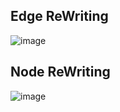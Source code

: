 ## Edge ReWriting

![image](https://github.com/mekjh12/LSystem/assets/122244587/4d599def-9a53-4d15-952e-0a3c5916779c)

## Node ReWriting

![image](https://github.com/mekjh12/LSystem/assets/122244587/84b6572d-2454-4a52-bba2-6b6c452440cc)
